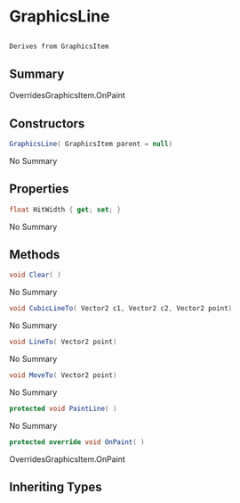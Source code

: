 # GraphicsLine

## 
```c#
Derives from GraphicsItem
```

## Summary

OverridesGraphicsItem.OnPaint
## Constructors

```c#
GraphicsLine( GraphicsItem parent = null) 
```
No Summary
## Properties

```c#
float HitWidth { get; set; } 
```
No Summary
## Methods

```c#
void Clear( ) 
```
No Summary
```c#
void CubicLineTo( Vector2 c1, Vector2 c2, Vector2 point) 
```
No Summary
```c#
void LineTo( Vector2 point) 
```
No Summary
```c#
void MoveTo( Vector2 point) 
```
No Summary
```c#
protected void PaintLine( ) 
```
No Summary
```c#
protected override void OnPaint( ) 
```
OverridesGraphicsItem.OnPaint
## Inheriting Types

